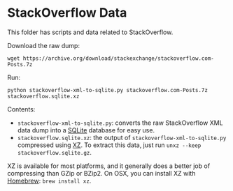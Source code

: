 # StackOverflow Data

This folder has scripts and data related to StackOverflow.

Download the raw dump:

`wget https://archive.org/download/stackexchange/stackoverflow.com-Posts.7z`

Run:

`python stackoverflow-xml-to-sqlite.py stackoverflow.com-Posts.7z stackoverflow.sqlite.xz`

Contents:

 - `stackoverflow-xml-to-sqlite.py`: converts the raw StackOverflow XML data
   dump into a [SQLite](https://www.sqlite.org/) database for easy use.
 - `stackoverflow.sqlite.xz`: the output of `stackoverflow-xml-to-sqlite.py`
   compressed using [XZ](http://tukaani.org/xz/). To extract this data, just
   run `unxz --keep stackoverflow.sqlite.gz`.

XZ is available for most platforms, and it generally does a better job of
compressing than GZip or BZip2. On OSX, you can install XZ with
[Homebrew](http://brew.sh/): `brew install xz`.
